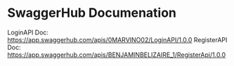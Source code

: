 # SwaggerHub Documenation 

LoginAPI Doc: https://app.swaggerhub.com/apis/0MARVINO02/LoginAPI/1.0.0
RegisterAPI Doc: https://app.swaggerhub.com/apis/BENJAMINBELIZAIRE_1/RegisterApi/1.0.0
